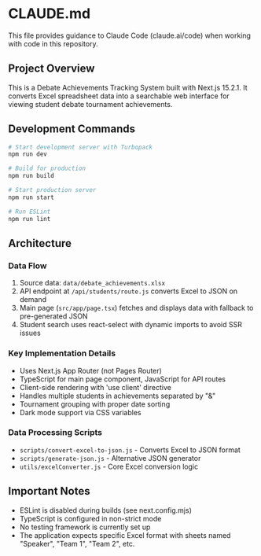 # CLAUDE.md

This file provides guidance to Claude Code (claude.ai/code) when working with code in this repository.

## Project Overview

This is a Debate Achievements Tracking System built with Next.js 15.2.1. It converts Excel spreadsheet data into a searchable web interface for viewing student debate tournament achievements.

## Development Commands

```bash
# Start development server with Turbopack
npm run dev

# Build for production
npm run build

# Start production server
npm run start

# Run ESLint
npm run lint
```

## Architecture

### Data Flow
1. Source data: `data/debate_achievements.xlsx`
2. API endpoint at `/api/students/route.js` converts Excel to JSON on demand
3. Main page (`src/app/page.tsx`) fetches and displays data with fallback to pre-generated JSON
4. Student search uses react-select with dynamic imports to avoid SSR issues

### Key Implementation Details
- Uses Next.js App Router (not Pages Router)
- TypeScript for main page component, JavaScript for API routes
- Client-side rendering with 'use client' directive
- Handles multiple students in achievements separated by "&"
- Tournament grouping with proper date sorting
- Dark mode support via CSS variables

### Data Processing Scripts
- `scripts/convert-excel-to-json.js` - Converts Excel to JSON format
- `scripts/generate-json.js` - Alternative JSON generator
- `utils/excelConverter.js` - Core Excel conversion logic

## Important Notes

- ESLint is disabled during builds (see next.config.mjs)
- TypeScript is configured in non-strict mode
- No testing framework is currently set up
- The application expects specific Excel format with sheets named "Speaker", "Team 1", "Team 2", etc.